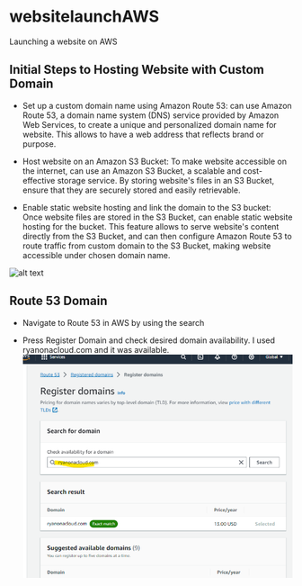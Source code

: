 # websitelaunchAWS
Launching a website on AWS

## Initial Steps to Hosting Website with Custom Domain

- Set up a custom domain name using Amazon Route 53:  can use Amazon Route 53, a domain name system (DNS) service provided by Amazon Web Services, to create a unique and personalized domain name for  website. This allows  to have a web address that reflects  brand or purpose.

- Host  website on an Amazon S3 Bucket: To make  website accessible on the internet,  can use an Amazon S3 Bucket, a scalable and cost-effective storage service. By storing  website's files in an S3 Bucket,  ensure that they are securely stored and easily retrievable.

- Enable static website hosting and link the domain to the S3 bucket: Once  website files are stored in the S3 Bucket,  can enable static website hosting for the bucket. This feature allows  to serve  website's content directly from the S3 Bucket, and can then configure Amazon Route 53 to route traffic from  custom domain to the S3 Bucket, making  website accessible under  chosen domain name.

![alt text](https://lucid.app/publicSegments/view/36be42fc-a4ea-49c9-8f7b-c6dd5101ca2a/image.jpeg)

## Route 53 Domain

- Navigate to Route 53 in AWS by using the search

- Press Register Domain and check desired domain availability. I used ryanonacloud.com and it was available.
![alt text](images/Domain.png)


